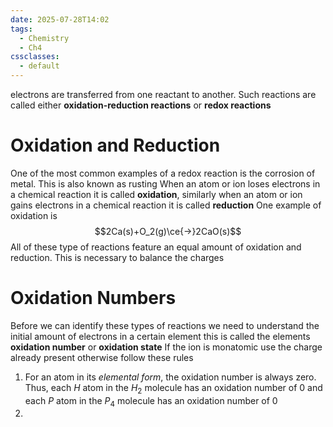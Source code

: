 ```yaml
---
date: 2025-07-28T14:02
tags:
  - Chemistry
  - Ch4
cssclasses:
  - default
---
```

electrons are transferred from one reactant to another. Such reactions are called either **oxidation-reduction reactions** or **redox reactions**

# Oxidation and Reduction
One of the most common examples of a redox reaction is the corrosion of metal. This is also known as rusting
When an atom or ion loses electrons in a chemical reaction it is called **oxidation**, similarly when an atom or ion gains electrons in a chemical reaction it is called **reduction**
One example of oxidation is$$2Ca(s)+O_2(g)\ce{->}2CaO(s)$$
All of these type of reactions feature an equal amount of oxidation and reduction. This is necessary to balance the charges

# Oxidation Numbers
Before we can identify these types of reactions we need to understand the initial amount of electrons in a certain element this is called the elements **oxidation number** or **oxidation state**
If the ion is monatomic use the charge already present otherwise follow these rules
1. For an atom in its *elemental form*, the oxidation number is always zero. Thus, each $H$ atom in the $H_2$ molecule has an oxidation number of 0 and each $P$ atom in the $P_4$ molecule has an oxidation number of 0
2. 